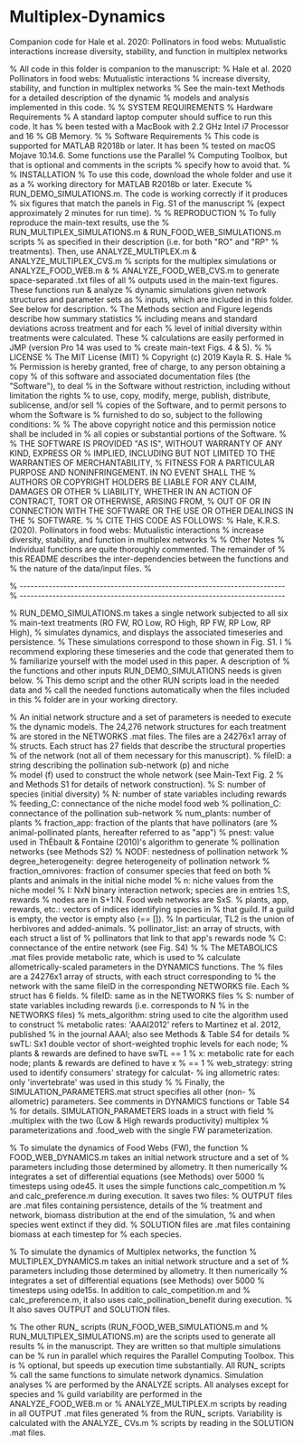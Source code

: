# Multiplex-Dynamics
Companion code for Hale et al. 2020: Pollinators in food webs: Mutualistic interactions increase diversity, stability, and function in multiplex networks

% All code in this folder is companion to the manuscript: 
% Hale et al. 2020 Pollinators in food webs: Mutualistic interactions 
%   increase diversity, stability, and function in multiplex networks
% See the main-text Methods for a detailed description of the dynamic 
%   models and analysis implemented in this code.
%
% SYSTEM REQUIREMENTS
% Hardware Requirements
% 	A standard laptop computer should suffice to run this code. It has
%	  been tested with a MacBook with 2.2 GHz Intel i7 Processor and 16 
%	  GB Memory.
%
% Software Requirements
%	  This code is supported for MATLAB R2018b or later. It has been 
%	  tested on macOS Mojave 10.14.6. Some functions use the Parallel 
%   Computing Toolbox, but that is optional and comments in the scripts
%	  specify how to avoid that.
%
% INSTALLATION
% 	To use this code, download the whole folder and use it as a
% 	working directory for MATLAB R2018b or later. Execute
% 	RUN_DEMO_SIMULATIONS.m. The code is working correctly if it produces
% 	six figures that match the panels in Fig. S1 of the manuscript 
%	  (expect approximately 2 minutes for run time). 
%
% REPRODUCTION
%	  To fully reproduce the main-text results, use the
%	  RUN_MULTIPLEX_SIMULATIONS.m & RUN_FOOD_WEB_SIMULATIONS.m scripts
% 	as specified in their description (i.e. for both "RO" and "RP"
%	  treatments). Then, use ANALYZE_MULTIPLEX.m & ANALYZE_MULTIPLEX_CVS.m
%	  scripts for the multiplex simulations or ANALYZE_FOOD_WEB.m & 
%	  ANALYZE_FOOD_WEB_CVS.m to generate space-separated .txt files of all
% 	outputs used in the main-text figures. These functions run & analyze
%	  dynamic simulations given network structures and parameter sets as 
%	  inputs, which are included in this folder. See below for description.
%	  The Methods section and Figure legends describe how summary statistics
%	  including means and standard deviations across treatment and for each
%	  level of initial diversity within treatments were calculated. These
%	  calculations are easily performed in JMP (version Pro 14 was used to
%	  create main-text Figs. 4 & 5).
%
% LICENSE
% 	The MIT License (MIT)
% 	Copyright (c) 2019 Kayla R. S. Hale
%
% Permission is hereby granted, free of charge, to any person obtaining a copy
% of this software and associated documentation files (the "Software"), to deal
% in the Software without restriction, including without limitation the rights
% to use, copy, modify, merge, publish, distribute, sublicense, and/or sell 
% copies of the Software, and to permit persons to whom the Software is 
% furnished to do so, subject to the following conditions:
% 
% The above copyright notice and this permission notice shall be included in 
% all copies or substantial portions of the Software.
%
% THE SOFTWARE IS PROVIDED "AS IS", WITHOUT WARRANTY OF ANY KIND, EXPRESS OR 
% IMPLIED, INCLUDING BUT NOT LIMITED TO THE WARRANTIES OF MERCHANTABILITY, 
% FITNESS FOR A PARTICULAR PURPOSE AND NONINFRINGEMENT. IN NO EVENT SHALL THE 
% AUTHORS OR COPYRIGHT HOLDERS BE LIABLE FOR ANY CLAIM, DAMAGES OR OTHER 
% LIABILITY, WHETHER IN AN ACTION OF CONTRACT, TORT OR OTHERWISE, ARISING FROM, 
% OUT OF OR IN CONNECTION WITH THE SOFTWARE OR THE USE OR OTHER DEALINGS IN THE 
% SOFTWARE.
%
% CITE THIS CODE AS FOLLOWS:
% Hale, K.R.S. (2020). Pollinators in food webs: Mutualistic interactions 
%   increase diversity, stability, and function in multiplex networks
%
% Other Notes
%	Individual functions are quite thoroughly commented. The remainder of 
% 	this README describes the inter-dependencies between the functions and 
%	the nature of the data/input files. 
%

% -------------------------------------------------------------------------
% -------------------------------------------------------------------------

% RUN_DEMO_SIMULATIONS.m takes a single network subjected to all six 
% main-text treatments (RO FW, RO Low, RO High, RP FW, RP Low, RP High), 
% simulates dynamics, and displays the associated timeseries and persistence.
% These simulations correspond to those shown in Fig. S1. I
% recommend exploring these timeseries and the code that generated them to
% familiarize yourself with the model used in this paper. A description of
% the functions and other inputs RUN_DEMO_SIMULATIONS needs is given below.
% This demo script and the other RUN scripts load in the needed data and 
% call the needed functions automatically when the files included in this 
% folder are in your working directory. 

% An initial network structure and a set of parameters is needed to execute 
% the dynamic models. The 24,276 network structures for each treatment
% are stored in the NETWORKS .mat files. The files are a 24276x1 array of 
% structs. Each struct has 27 fields that describe the structural properties
% of the network (not all of them necessary for this manuscript).
%   fileID: a string describing the pollination sub-network (p) and niche  
%       model (f) used to construct the whole network (see Main-Text Fig. 2 
%       and Methods S1 for details of network construction).
%   S: number of species (initial diversity)
%   N: number of state variables including rewards
%   feeding_C: connectance of the niche model food web
%   pollination_C: connectance of the pollination sub-network
%   num_plants: number of plants
%   fraction_app: fraction of the plants that have pollinators (are 
%       animal-pollinated plants, hereafter referred to as "app")
%   pnest: value used in ThÈbault & Fontaine (2010)'s algorithm to generate
%       pollination networks (see Methods S2)
%   NODF: nestedness of pollination network
%   degree_heterogeneity: degree heterogeneity of pollination network
%   fraction_omnivores: fraction of consumer species that feed on both 
%       plants and animals in the initial niche model
%   n: niche values from the niche model
%   I: NxN binary interaction network; species are in entries 1:S, rewards
%       nodes are in S+1:N. Food web networks are SxS. 
%   plants, app, rewards, etc.: vectors of indices identifying species in 
%       that guild. If a guild is empty, the vector is empty also (== []).
%	      In particular, TL2 is the union of herbivores and added-animals.
%   pollinator_list: an array of structs, with each struct a list of
%       pollinators that link to that app's rewards node
%   C: connectance of the entire network (see Fig. S4)
%
% The METABOLICS .mat files provide metabolic rate, which is used to 
% calculate allometrically-scaled parameters in the DYNAMICS functions. The 
% files are a 24276x1 array of structs, with each struct corresponding to 
% the network with the same fileID in the corresponding NETWORKS file. Each 
% struct has 6 fields.
%   fileID: same as in the NETWORKS files
%   S: number of state variables including rewards (i.e. corresponds to N
%       in the NETWORKS files)
%   mets_algorithm: string used to cite the algorithm used to construct 
%       metabolic rates: 'AAAI2012' refers to Martinez et al. 2012, published
%       in the journal AAAI; also see Methods & Table S4 for details
%   swTL: Sx1 double vector of short-weighted trophic levels for each node;
%       plants & rewards are defined to have swTL == 1
%   x: metabolic rate for each node; plants & rewards are defined to have x
%       == 1
%   web_strategy: string used to identify consumers' strategy for calculat-
%       ing allometric rates: only 'invertebrate' was used in this study
%
% Finally, the SIMULATION_PARAMETERS.mat struct specifies all other (non-
% allometric) parameters. See comments in DYNAMICS functions or Table S4
% for details. SIMULATION_PARAMETERS loads in a struct with field 
% .multiplex with the two (Low & High rewards productivity) multiplex 
% parameterizations and .food_web with the single FW parameterization. 

% To simulate the dynamics of Food Webs (FW), the function
% FOOD_WEB_DYNAMICS.m takes an initial network structure and a set of
% parameters including those determined by allometry. It then numerically
% integrates a set of differential equations (see Methods) over 5000
% timesteps using ode45. It uses the simple functions calc_competition.m 
% and calc_preference.m during execution. It saves two files: 
% OUTPUT files are  .mat files containing persistence, details of the
% treatment and network, biomass distribution at the end of the simulation,
% and when species went extinct if they did. 
% SOLUTION files are .mat files containing biomass at each timestep for 
% each species.

% To simulate the dynamics of Multiplex networks, the function
% MULTIPLEX_DYNAMICS.m takes an initial network structure and a set of
% parameters including those determined by allometry. It then numerically
% integrates a set of differential equations (see Methods) over 5000
% timesteps using ode15s. In addition to calc_competition.m and 
% calc_preference.m, it also uses calc_pollination_benefit during execution.
% It also saves OUTPUT and SOLUTION files. 

% The other RUN_ scripts (RUN_FOOD_WEB_SIMULATIONS.m and 
% RUN_MULTIPLEX_SIMULATIONS.m) are the scripts used to generate all results 
% in the manuscript. They are written so that multiple simulations can be 
% run in parallel which requires the Parallel Computing Toolbox. This is 
% optional, but speeds up execution time substantially. All RUN_ scripts
% call the same functions to simulate network dynamics. Simulation analyses 
% are performed by the ANALYZE scripts. All analyses except for species and 
% guild variability are performed in the ANALYZE_FOOD_WEB.m or
% ANALYZE_MULTIPLEX.m scripts by reading in all OUTPUT .mat files generated
% from the RUN_ scripts. Variability is calculated with the ANALYZE_ CVs.m
% scripts by reading in the SOLUTION .mat files. 
